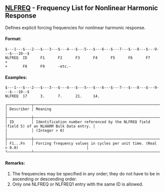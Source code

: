 ## [NLFREQ](https://help.hexagonmi.com/bundle/MSC_Nastran_2022.4/page/Nastran_Combined_Book/qrg/bulkno/TOC.NLFREQ.xhtml) - Frequency List for Nonlinear Harmonic Response

Defines explicit forcing frequencies for nonlinear harmonic response.

#### Format:

```nastran
$---1---$---2---$---3---$---4---$---5---$---6---$---7---$---8---$---9---$---10--$
NLFREQ  ID      F1      F2      F3      F4      F5      F6      F7      +       
+       F8      F9      -etc.-                                                  
```

#### Examples:

```nastran
$---1---$---2---$---3---$---4---$---5---$---6---$---7---$---8---$---9---$---10--$
NLFREQ  17      3.      7.      21.     14.                                     
```

```text
┌───────────┬──────────────────────────────────────────────────────────────────────────────────────────────┐
│ Describer │ Meaning                                                                                      │
├───────────┼──────────────────────────────────────────────────────────────────────────────────────────────┤
│ ID        │ Identification number referenced by the NLFREQ field (field 5) of an NLHARM Bulk Data entry. │
│           │ (Integer > 0)                                                                                │
├───────────┼──────────────────────────────────────────────────────────────────────────────────────────────┤
│ F1...Fn   │ Forcing frequency values in cycles per unit time. (Real > 0.0)                               │
└───────────┴──────────────────────────────────────────────────────────────────────────────────────────────┘
```

#### Remarks:

1. The frequencies may be specified in any order; they do not have to be in ascending or descending order.
2. Only one NLFREQ or NLFREQ1 entry with the same ID is allowed.
